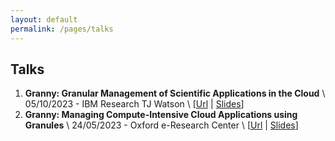 ```yaml
---
layout: default
permalink: /pages/talks
---
```


## Talks

1. **Granny: Granular Management of Scientific Applications in the Cloud** \\
05/10/2023 - IBM Research TJ Watson \\
[[Url](broken) | [Slides](broken)]
1. **Granny: Managing Compute-Intensive Cloud Applications using Granules** \\
24/05/2023 - Oxford e-Research Center \\
[[Url](https://oerc.ox.ac.uk/events/granny-managing-compute-intensive-cloud-applications-using-granules-carlos-segarra/) | [Slides](broken)]

